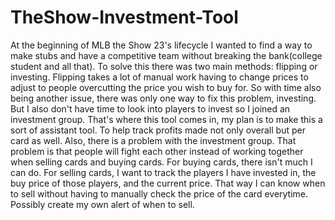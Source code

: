 # TheShow-Investment-Tool

At the beginning of MLB the Show 23's lifecycle I wanted to find a way to make stubs and have a competitive team without breaking the bank(college student and all that).
To solve this there was two main methods: flipping or investing. Flipping takes a lot of manual work having to change prices to adjust to people overcutting the price you wish to buy for.
So with time also being another issue, there was only one way to fix this problem, investing. But I also don't have time to look into players to invest so I joined an investment group.
That's where this tool comes in, my plan is to make this a sort of assistant tool. To help track profits made not only overall but per card as well. Also, there is a problem
with the investment group. That problem is that people will fight each other instead of working together when selling cards and buying cards. For buying cards, there isn't much I can do.
For selling cards, I want to track the players I have invested in, the buy price of those players, and the current price. That way I can know when to sell without having to manually
check the price of the card everytime. Possibly create my own alert of when to sell.